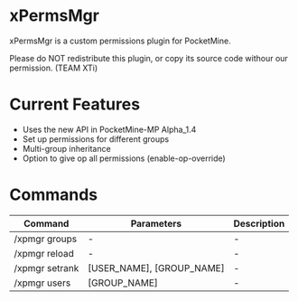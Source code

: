 xPermsMgr
=========

xPermsMgr is a custom permissions plugin for PocketMine. 

Please do NOT redistribute this plugin, or copy its source code withour our permission. (TEAM XTi)

Current Features
================

- Uses the new API in PocketMine-MP Alpha_1.4
- Set up permissions for different groups
- Multi-group inheritance
- Option to give op all permissions (enable-op-override)


Commands
========

 Command | Parameters | Description
---------|------------|-------------
 /xpmgr groups | - | -
 /xpmgr reload | - | -
 /xpmgr setrank | [USER_NAME], [GROUP_NAME] | -
 /xpmgr users | [GROUP_NAME] | -
